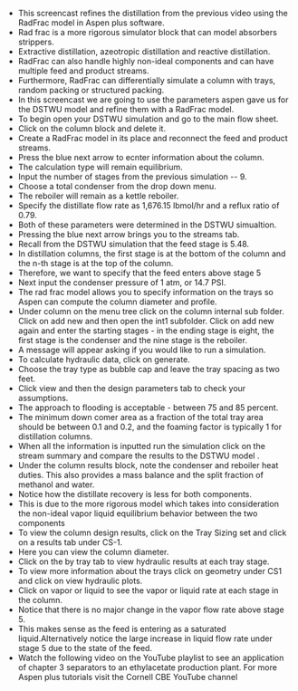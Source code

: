  - This screencast refines the distillation from the previous video using the RadFrac model in Aspen plus software.
 - Rad frac is a more rigorous simulator block that can model absorbers strippers.
- Extractive distillation, azeotropic distillation and reactive distillation.
- RadFrac can also handle highly non-ideal components and can have multiple feed and product streams.
- Furthermore, RadFrac can differentially simulate a column with trays, random packing or structured packing.
- In this screencast we are going to use the parameters aspen gave us for the DSTWU model and refine them with a RadFrac model.
- To begin open your DSTWU simulation and go to the main flow sheet.
- Click on the column block and delete it.
- Create a RadFrac model in its place and reconnect the feed and product streams.
- Press the blue next arrow to ecnter information about the column.
- The calculation type will remain equilibrium.
- Input the number of stages from the previous simulation -- 9.
- Choose a total condenser from the drop down menu.
- The reboiler will remain as a kettle reboiler.
- Specify the distillate flow rate as 1,676.15 lbmol/hr and a reflux ratio of 0.79. 
- Both of these parameters were determined in the DSTWU simualtion.
- Pressing the blue next arrow brings you to the streams tab. 
- Recall from the DSTWU simulation that the feed stage is 5.48. 
- In distillation columns, the first stage is at the bottom of the column and the n-th stage is at the top of the column.  
- Therefore, we want to specify that the feed enters above stage 5
- Next input the condenser pressure of 1 atm, or 14.7 PSI.
- The rad frac model allows you to specify information on the trays so Aspen can compute the column diameter and profile.
- Under column on the menu tree click on the column internal sub folder. Click on add new and then open the int1 subfolder. Click on add new again and enter the starting stages - in the ending stage is eight, the first stage is the condenser and the nine stage is the reboiler.
- A message will appear asking if you would like to run a simulation.
- To calculate hydraulic data, click on generate.
- Choose the tray type as bubble cap and leave the tray spacing as two feet.
- Click view and then the design parameters tab to check your assumptions.
- The approach to flooding is acceptable - between 75 and 85 percent.
- The minimum down comer area as a fraction of the total tray area should be between 0.1 and 0.2, and the foaming factor is typically 1 for distillation columns.
- When all the information is inputted run the simulation click on the stream summary and compare the results to the DSTWU model .
- Under the column results block, note the condenser and reboiler heat duties. This also provides a mass balance and the split fraction of methanol and water.
- Notice how the distillate recovery is less for both components.
- This is due to the more rigorous model which takes into consideration the non-ideal vapor liquid equilibrium behavior between the two components 
- To view the column design results, click on the Tray Sizing set and click on a results tab under CS-1.
- Here you can view the column diameter.
- Click on the by tray tab to view hydraulic results at each tray stage.
- To view more information about the trays click on geometry under CS1 and click on view hydraulic plots.
- Click on vapor or liquid to see the vapor or liquid rate at each stage in the column.
- Notice that there is no major change in the vapor flow rate above stage 5.
- This makes sense as the feed is entering as a saturated liquid.Alternatively notice the large increase in liquid flow rate under stage 5 due to the state of the feed.
- Watch the following video on the YouTube playlist to see an application of chapter 3 separators to an ethylacetate production plant. For more Aspen plus tutorials visit the Cornell CBE YouTube channel 
